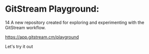 # GitStream Playground:
14
A new repository created for exploring and experimenting with the GitStream workflow.

https://app.gitstream.cm/playground

Let's try it out
